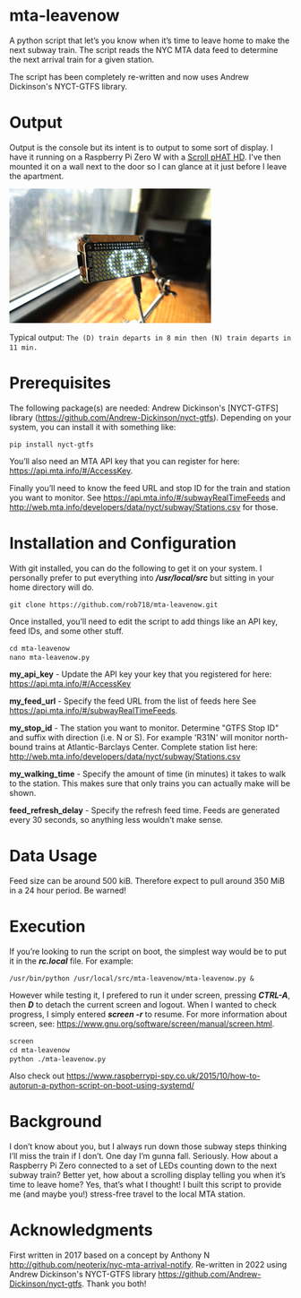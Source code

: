 # mta-leavenow
A python script that let’s you know when it’s time to leave home to make the next subway train. The script reads the NYC MTA data feed to determine the next arrival train for a given station.

The script has been completely re-written and now uses Andrew Dickinson's NYCT-GTFS library.

# Output
Output is the console but its intent is to output to some sort of display. I have it running on a Raspberry Pi Zero W with a [Scroll pHAT HD](https://shop.pimoroni.com/products/scroll-phat-hd). I've then mounted it on a wall next to the door so I can glance at it just before I leave the apartment.

![](scrollphathd.gif)

Typical output:
```The (D) train departs in 8 min then (N) train departs in 11 min.```

# Prerequisites
The following package(s) are needed:  Andrew Dickinson's [NYCT-GTFS] library (https://github.com/Andrew-Dickinson/nyct-gtfs). Depending on your system, you can install it with something like:
```
pip install nyct-gtfs
```

You’ll also need an MTA API key that you can register for here: https://api.mta.info/#/AccessKey.

Finally you’ll need to know the feed URL and stop ID for the train and station you want to monitor. See https://api.mta.info/#/subwayRealTimeFeeds and http://web.mta.info/developers/data/nyct/subway/Stations.csv for those.

# Installation and Configuration

With git installed, you can do the following to get it on your system. I personally prefer to put everything into ***/usr/local/src*** but sitting in your home directory will do.
```
git clone https://github.com/rob718/mta-leavenow.git
```
Once installed, you’ll need to edit the script to add things like an API key, feed IDs, and some other stuff.
```
cd mta-leavenow
nano mta-leavenow.py
```
**my_api_key** - Update the API key your key that you registered for here: https://api.mta.info/#/AccessKey

**my_feed_url** - Specify the feed URL from the list of feeds here See https://api.mta.info/#/subwayRealTimeFeeds.

**my_stop_id** - The station you want to monitor. Determine "GTFS Stop ID" and suffix with direction (i.e. N or S). For example 'R31N' will monitor north-bound trains at Atlantic-Barclays Center. Complete station list here: http://web.mta.info/developers/data/nyct/subway/Stations.csv

**my_walking_time** - Specify the amount of time (in minutes) it takes to walk to the station. This makes sure that only trains you can actually make will be shown.

**feed_refresh_delay** - Specify the refresh feed time. Feeds are generated every 30 seconds, so anything less wouldn't make sense.

# Data Usage
Feed size can be around 500 kiB. Therefore expect to pull around 350 MiB in a 24 hour period. Be warned!

# Execution
If you’re looking to run the script on boot, the simplest way would be to put it in the ***rc.local*** file. For example:
```
/usr/bin/python /usr/local/src/mta-leavenow/mta-leavenow.py &
```
However while testing it, I prefered to run it under screen, pressing ***CTRL-A***, then ***D*** to detach the current screen and logout. When I wanted to check progress, I simply entered ***screen -r*** to resume. For more information about screen, see: https://www.gnu.org/software/screen/manual/screen.html.
```
screen
cd mta-leavenow
python ./mta-leavenow.py
```
Also check out https://www.raspberrypi-spy.co.uk/2015/10/how-to-autorun-a-python-script-on-boot-using-systemd/

# Background
I don’t know about you, but I always run down those subway steps thinking I’ll miss the train if I don’t. One day I’m gunna fall. Seriously. How about a Raspberry Pi Zero connected to a set of LEDs counting down to the next subway train? Better yet, how about a scrolling display telling you when it’s time to leave home? Yes, that’s what I thought! I built this script to provide me (and maybe you!) stress-free travel to the local MTA station.

# Acknowledgments
First written in 2017 based on a concept by Anthony N http://github.com/neoterix/nyc-mta-arrival-notify. Re-written in 2022 using Andrew Dickinson's NYCT-GTFS library https://github.com/Andrew-Dickinson/nyct-gtfs. Thank you both!
